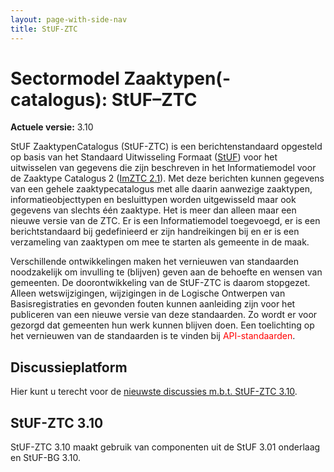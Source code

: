 ```yaml
---
layout: page-with-side-nav
title: StUF-ZTC
---
```

# Sectormodel Zaaktypen(-catalogus): StUF–ZTC

**Actuele versie:** 3.10  

StUF ZaaktypenCatalogus (StUF-ZTC) is een berichtenstandaard opgesteld op basis van het Standaard Uitwisseling Formaat ([StUF](https://vng-realisatie.github.io/StUF-onderlaag/)) voor het uitwisselen van gegevens die zijn beschreven in het Informatiemodel voor de Zaaktype Catalogus 2 ([ImZTC 2.1](https://vng-realisatie.github.io/Zaaktypecatalogus)). Met deze berichten kunnen gegevens van een gehele zaaktypecatalogus met alle daarin aanwezige zaaktypen, informatieobjecttypen en besluittypen worden uitgewisseld maar ook gegevens van slechts één zaaktype. Het is meer dan alleen maar een nieuwe versie van de ZTC. Er is een Informatiemodel toegevoegd, er is een berichtstandaard bij gedefinieerd er zijn handreikingen bij en er is een verzameling van zaaktypen om mee te starten als gemeente in de maak.

Verschillende ontwikkelingen maken het vernieuwen van standaarden noodzakelijk om invulling te (blijven) geven aan de behoefte en wensen van gemeenten. De doorontwikkeling van de StUF-ZTC is daarom stopgezet. Alleen wetswijzigingen, wijzigingen in de Logische Ontwerpen van Basisregistraties en gevonden fouten kunnen aanleiding zijn voor het publiceren van een nieuwe versie van deze standaarden. Zo wordt er voor gezorgd dat gemeenten hun werk kunnen blijven doen. Een toelichting op het vernieuwen van de standaarden is te vinden bij <span style="color:red">API-standaarden</span>.

## Discussieplatform
Hier kunt u terecht voor de [nieuwste discussies m.b.t. StUF-ZTC 3.10](https://github.com/VNG-Realisatie/StUF-Standaarden/labels/StUF-ZTC%203.10).

## StUF-ZTC 3.10
StUF-ZTC 3.10 maakt gebruik van componenten uit de StUF 3.01 onderlaag en StUF-BG 3.10.
